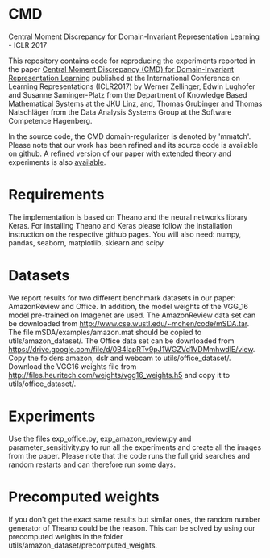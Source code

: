 # CMD
Central Moment Discrepancy for Domain-Invariant Representation Learning - ICLR 2017

This repository contains code for reproducing the experiments reported in the paper [Central Moment Discrepancy (CMD) for Domain-Invariant Representation Learning](http://openreview.net/forum?id=SkB-_mcel) published at the International Conference on Learning Representations (ICLR2017) by Werner Zellinger, Edwin Lughofer and Susanne Saminger-Platz from the Department of Knowledge Based Mathematical Systems at the JKU Linz, and, Thomas Grubinger and Thomas Natschläger from the Data Analysis Systems Group at the Software Competence Hagenberg.

In the source code, the CMD domain-regularizer is denoted by 'mmatch'. Please note that our work has been refined and its source code is available on [github](https://github.com/wzell/mann/). A refined version of our paper with extended theory and experiments is also [available](https://arxiv.org/abs/1711.06114).

# Requirements
The implementation is based on Theano and the neural networks library Keras. For installing Theano and Keras please follow the installation instruction on the respective github pages. You will also need: numpy, pandas, seaborn, matplotlib, sklearn and scipy

# Datasets
We report results for two different benchmark datasets in our paper: AmazonReview and Office. In addition, the model weights of the VGG_16 model pre-trained on Imagenet are used. The AmazonReview data set can be downloaded from http://www.cse.wustl.edu/~mchen/code/mSDA.tar. The file mSDA/examples/amazon.mat should be copied to utils/amazon_dataset/. The Office data set can be downloaded from https://drive.google.com/file/d/0B4IapRTv9pJ1WGZVd1VDMmhwdlE/view. Copy the folders amazon, dslr and webcam to utils/office_dataset/. Download the VGG16 weights file from http://files.heuritech.com/weights/vgg16_weights.h5 and copy it to  utils/office_dataset/.

# Experiments
Use the files exp_office.py, exp_amazon_review.py and parameter_sensitivity.py to run all the experiments and create all the images from the paper. Please note that the code runs the full grid searches and random restarts and can therefore run some days.

# Precomputed weights
If you don't get the exact same results but similar ones, the random number generator of Theano could be the reason. This can be solved by using our precomputed weights in the folder utils/amazon_dataset/precomputed_weights.
